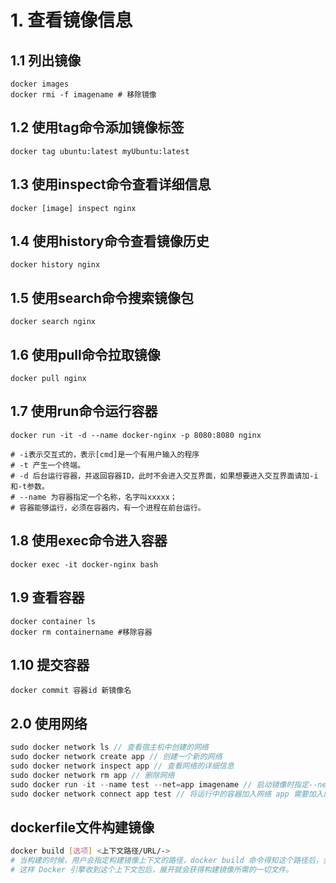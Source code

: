 # 1. 查看镜像信息
## 1.1 列出镜像
```docker
docker images
docker rmi -f imagename # 移除镜像
```
## 1.2 使用tag命令添加镜像标签
```docker
docker tag ubuntu:latest myUbuntu:latest
```
## 1.3 使用inspect命令查看详细信息
```docker
docker [image] inspect nginx
```
## 1.4 使用history命令查看镜像历史
```docker
docker history nginx
```
## 1.5 使用search命令搜索镜像包
```docker
docker search nginx
```
## 1.6 使用pull命令拉取镜像
```docker
docker pull nginx
```
## 1.7 使用run命令运行容器
```docker
docker run -it -d --name docker-nginx -p 8080:8080 nginx

# -i表示交互式的，表示[cmd]是一个有用户输入的程序
# -t 产生一个终端。
# -d 后台运行容器，并返回容器ID，此时不会进入交互界面，如果想要进入交互界面请加-i和-t参数。
# --name 为容器指定一个名称，名字叫xxxxx；
# 容器能够运行，必须在容器内，有一个进程在前台运行。
```
## 1.8 使用exec命令进入容器
```docker
docker exec -it docker-nginx bash
```
## 1.9 查看容器
```docker
docker container ls
docker rm containername #移除容器
```
## 1.10 提交容器
```docker
docker commit 容器id 新镜像名
```
## 2.0 使用网络
```js
sudo docker network ls // 查看宿主机中创建的网络
sudo docker network create app // 创建一个新的网络
sudo docker network inspect app // 查看网络的详细信息
sudo docker network rm app // 删除网络
sudo docker run -it --name test --net=app imagename // 启动镜像时指定--net参数
sudo docker network connect app test // 将运行中的容器加入网络 app 需要加入的网络名 test 需要加入到网络的容器名
```
## dockerfile文件构建镜像
```bash
docker build [选项] <上下文路径/URL/->
# 当构建的时候，用户会指定构建镜像上下文的路径，docker build 命令得知这个路径后，会将路径下的所有内容打包，然后上传给 Docker 引擎。
# 这样 Docker 引擎收到这个上下文包后，展开就会获得构建镜像所需的一切文件。
```